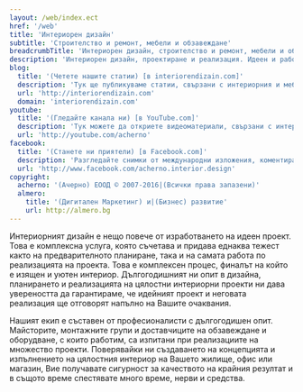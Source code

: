 ```yaml
---
layout: /web/index.ect
href: '/web'
title: 'Интериорен дизайн'
subtitle: 'Строителство и ремонт, мебели и обзавеждане'
breadcrumbTitle: 'Интериорен дизайн, строителство и ремонт, мебели и обзавеждане'
description: 'Интериорен дизайн, проектиране и реализация. Идеен и работен проект, авторски надзор, ремонт, мебели и обзавеждане.'
blog:
  title: '(Четете нашите статии) [в interiorendizain.com]'
  description: 'Тук ще публикуваме статии, свързани с интериорния и мебелен дизайн.'
  url: 'http://interiorendizain.com'
  domain: 'interiorendizain.com'
youtube:
  title: '(Гледайте канала ни) [в YouTube.com]'
  description: 'Тук можете да откриете видеоматериали, свързани с интериорния дизайн и обзавеждане.'
  url: 'http://youtube.com/acherno'
facebook:
  title: '(Станете ни приятели) [в Facebook.com]'
  description: 'Pазгледайте снимки от международни изложения, коментирайте нашитe проекти или следeте за нови.'
  url: 'http://www.facebook.com/acherno.interior.design'
copyright:
  acherno: '(Ачерно) ЕООД © 2007-2016|(Всички права запазени)'
  almero: 
    title: '(Дигитален Маркетинг) и|(Бизнес) развитие'
    url: http://almero.bg
---
```

Интериорният дизайн е нещо повече от изработването на идеен проект. Това е комплексна услуга, която съчетава и придава еднаква тежест както на предварителното планиране, така и на самата работа по реализацията на проекта. Това е комплексен процес, финалът на който е изящен и уютен интериор. Дългогодишният ни опит в дизайна, планирането и реализацията на цялостни интериорни проекти ни дава увереността да гарантираме, че идейният проект и неговата реализация ще отговорят напълно на Вашите очаквания.

Нашият екип е съставен от професионалисти с дългогодишен опит. Майсторите, монтажните групи и доставчиците на обзавеждане и оборудване, с които работим, са изпитани при реализациите на множество проекти. Поверявайки ни създаването на концепцията и изпълнението на цялостния интериор на Вашето жилище, офис или магазин, Вие получавате сигурност за качеството на крайния резултат и в същото време спестявате много време, нерви и средства.
